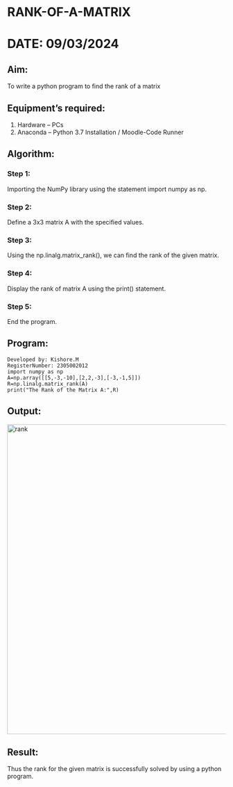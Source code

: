 # RANK-OF-A-MATRIX
# DATE: 09/03/2024
## Aim:
To write a python program to find the rank of a matrix
## Equipment’s required:
1. 	Hardware – PCs
2. 	Anaconda – Python 3.7 Installation / Moodle-Code Runner
## Algorithm:
### Step 1: 
Importing the NumPy library using the statement import numpy as np.
### Step 2:
Define a 3x3 matrix A with the specified values.
### Step 3:
Using the np.linalg.matrix_rank(), we can find the rank of the given matrix.
### Step 4:
Display the rank of matrix A using the print() statement.
### Step 5:
End the program.
## Program:
```
Developed by: Kishore.M
RegisterNumber: 2305002012
import numpy as np
A=np.array([[5,-3,-10],[2,2,-3],[-3,-1,5]])
R=np.linalg.matrix_rank(A)
print("The Rank of the Matrix A:",R)
```
## Output:
<img width="713" alt="rank" src="https://github.com/kishore07062005/RANK-OF-A-MATRIX/assets/156066116/ff5a62f1-f17b-435f-8799-b5ce01a74ee5">

## Result:
Thus the rank for the given matrix is successfully solved by  using a python program.

